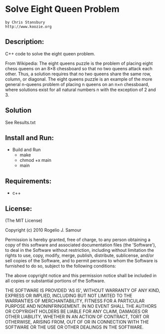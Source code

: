 # Solve Eight Queen Problem
    by Chris Stansbury
    http://www.koozie.org

## Description:

C++ code to solve the eight queen problem.

From Wikipedia:  The eight queens puzzle is the problem of placing eight chess queens on an 8×8 chessboard so that no two queens attack each other. Thus, a solution requires that no two queens share the same row, column, or diagonal. The eight queens puzzle is an example of the more general n-queens problem of placing n queens on an n×n chessboard, where solutions exist for all natural numbers n with the exception of 2 and 3.

## Solution

See Results.txt

## Install and Run:

- Build and Run
  - make
  - chmod +x main
  - main


## Requirements:

* c++


## License:

(The MIT License)

Copyright (c) 2010 Rogelio J. Samour

Permission is hereby granted, free of charge, to any person obtaining
a copy of this software and associated documentation files (the
'Software'), to deal in the Software without restriction, including
without limitation the rights to use, copy, modify, merge, publish,
distribute, sublicense, and/or sell copies of the Software, and to
permit persons to whom the Software is furnished to do so, subject to
the following conditions:

The above copyright notice and this permission notice shall be
included in all copies or substantial portions of the Software.

THE SOFTWARE IS PROVIDED 'AS IS', WITHOUT WARRANTY OF ANY KIND,
EXPRESS OR IMPLIED, INCLUDING BUT NOT LIMITED TO THE WARRANTIES OF
MERCHANTABILITY, FITNESS FOR A PARTICULAR PURPOSE AND NONINFRINGEMENT.
IN NO EVENT SHALL THE AUTHORS OR COPYRIGHT HOLDERS BE LIABLE FOR ANY
CLAIM, DAMAGES OR OTHER LIABILITY, WHETHER IN AN ACTION OF CONTRACT,
TORT OR OTHERWISE, ARISING FROM, OUT OF OR IN CONNECTION WITH THE
SOFTWARE OR THE USE OR OTHER DEALINGS IN THE SOFTWARE.
